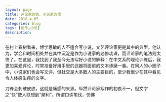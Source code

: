 ```yaml
---
layout: page
title: 评论家的快，小说家的慢
date: 2018-4-05
categories: blog
tags: [创作,小说]
description: 
---
```


在村上春树看来，博学思敏的人不适合写小说，文艺评论家更是其中的典型。他认为，学会和时间相处并在其中沉淀是作为小说家的必修功课，而评论家的笔法则太快了。在这里，我找到了我至今无法写好小说的解释：在中文系的理论训练后，我更加喜爱评论，时常准备好用手里的武器将面前的文本琢磨一番。在同人的小圈子中，小说家们也会写文评，但社交是大多数人的主要目的，至少我很少在其中看见令人体感生疼的文字。

刀锋会刺破皮肤，这就是痛感的来源。纵然评论家写作的初衷不一，但文字之“快”使人联想到“犀利”。所谓口诛笔伐，仿佛